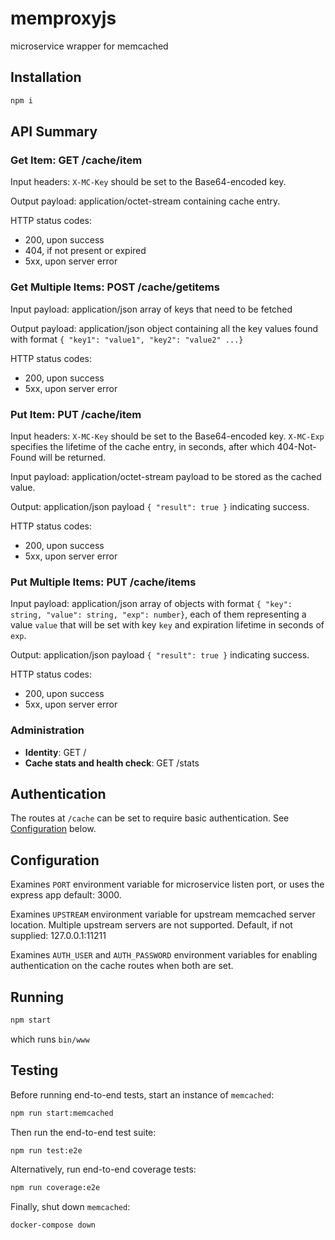 # memproxyjs

microservice wrapper for memcached

## Installation

```sh
npm i
```

## API Summary

### **Get Item**: GET /cache/item

Input headers:
`X-MC-Key` should be set to the Base64-encoded key.

Output payload:
application/octet-stream containing cache entry.

HTTP status codes:

- 200, upon success
- 404, if not present or expired
- 5xx, upon server error

### **Get Multiple Items**: POST /cache/getitems

Input payload:
application/json array of keys that need to be fetched

Output payload:
application/json object containing all the key values found with format `{ "key1": "value1", "key2": "value2" ...}`

HTTP status codes:

- 200, upon success
- 5xx, upon server error

### **Put Item**: PUT /cache/item

Input headers:
`X-MC-Key` should be set to the Base64-encoded key.
`X-MC-Exp` specifies the lifetime of the cache entry, in seconds, after which 404-Not-Found will be returned.

Input payload:
application/octet-stream payload to be stored as the cached value.

Output:
application/json payload `{ "result": true }` indicating success.

HTTP status codes:

- 200, upon success
- 5xx, upon server error

### **Put Multiple Items**: PUT /cache/items

Input payload:
application/json array of objects with format `{ "key": string, "value": string, "exp": number}`, each of them representing a value `value` that will be set with key `key` and expiration lifetime in seconds of `exp`.

Output:
application/json payload `{ "result": true }` indicating success.

HTTP status codes:

- 200, upon success
- 5xx, upon server error

### Administration

- **Identity**: GET /
- **Cache stats and health check**: GET /stats

## Authentication

The routes at `/cache` can be set to require basic authentication.
See [Configuration](#configuration) below.

## Configuration

Examines `PORT` environment variable for microservice listen port,
or uses the express app default: 3000.

Examines `UPSTREAM` environment variable for upstream memcached
server location. Multiple upstream servers are not supported.
Default, if not supplied: 127.0.0.1:11211

Examines `AUTH_USER` and `AUTH_PASSWORD` environment variables for enabling authentication on the cache routes when both are set.

## Running

```sh
npm start
```

which runs `bin/www`

## Testing

Before running end-to-end tests, start an instance of `memcached`:

```sh
npm run start:memcached
```

Then run the end-to-end test suite:

```sh
npm run test:e2e
```

Alternatively, run end-to-end coverage tests:

```sh
npm run coverage:e2e
```

Finally, shut down `memcached`:

```sh
docker-compose down
```
